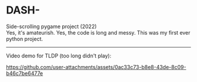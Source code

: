 # DASH-
Side-scrolling pygame project (2022) <br /> 
Yes, it's amateurish. Yes, the code is long and messy. This was my first ever python project. <br /> 

--- 
Video demo for TLDP (too long didn't play):

https://github.com/user-attachments/assets/0ac33c73-b8e8-43de-8c09-b46c7be6477e
